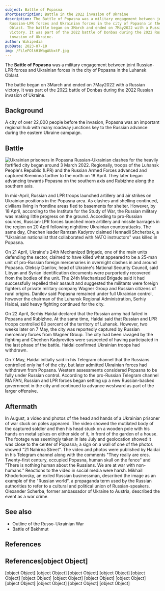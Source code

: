 ```yaml
---
subject: Battle of Popasna
shortDescription: Battle in the 2022 invasion of Ukraine
description: The Battle of Popasna was a military engagement between joint
  Russian-LPR forces and Ukrainian forces in the city of Popasna in the Luhansk
  Oblast. The battle began on 3March and ended on 7May2022 with a Russian
  victory. It was part of the 2022 battle of Donbas during the 2022 Russian
  invasion of Ukraine.
author: Wikipedia
pubDate: 2023-07-10
img: /FileFOlkH1WagAUbxtF.jpg
---
```


The **Battle of Popasna** was a military engagement between joint Russian-LPR forces and Ukrainian forces in the city of Popasna in the Luhansk Oblast.

The battle began on 3March and ended on 7May2022 with a Russian victory. It was part of the 2022 battle of Donbas during the 2022 Russian invasion of Ukraine.

## Background
A city of over 22,000 people before the invasion, Popasna was an important regional hub with many roadway junctions key to the Russian advance during the eastern Ukraine campaign.

## Battle
![Ukrainian prisoners in Popasna](https://wikipedia.org/wiki/Special:Redirect/file/Ukrainian_prisoners_in_Popasna.png?)
Russian-Ukrainian clashes for the heavily fortified city began around 3 March 2022. Regionally, troops of the Luhansk People's Republic (LPR) and the Russian Armed Forces advanced and captured Kreminna farther to the north on 18 April. They later began advancing towards Popasna on the southern axis and Rubizhne along the southern axis.

In mid-April, Russian and LPR troops launched artillery and air strikes on Ukrainian positions in the Popasna area. As clashes and shelling continued, civilians living in frontline areas fled to basements for shelter. However, by 18 April, according to the Institute for the Study of War, the Russian military was making little progress on the ground. According to pro-Russian sources, Russian-LPR forces launched more artillery and missile barrages in the region on 20 April following nighttime Ukrainian counterattacks. The same day, Chechen leader Ramzan Kadyrov claimed Hennadii Shcherbak, a "Ukrainian nationalist that collaborated with NATO instructors" was killed in Popasna.

On 21 April, Ukraine's 24th Mechanized Brigade, one of the main units defending the sector, claimed to have killed what appeared to be a 25-man unit of pro-Russian foreign mercenaries in overnight clashes in and around Popasna. Oleksiy Danilov, head of Ukraine's National Security Council, said Libyan and Syrian identification documents were purportedly recovered from the bodies of the unit. The 24th Mechanized Brigade said it had successfully repelled their assault and suggested the militants were foreign fighters of private military company Wagner Group and Russian citizens of rural origins. Danilov said Popasna remained under full Ukrainian control, however the chairman of the Luhansk Regional Administration, Serhiy Haidai, said heavy fighting continued for the city.

On 22 April, Serhiy Haidai declared that the Russian army had failed in Popasna and Rubizhne. At the same time, Haidai said that Russian and LPR troops controlled 80 percent of the territory of Luhansk. However, two weeks later on 7 May, the city was reportedly captured by Russian mercenary forces from Wagner Group. The city had been ravaged by the fighting and Chechen Kadyrovites were suspected of having participated in the last phase of the battle. Haidai confirmed Ukrainian troops had withdrawn.

On 7 May, Haidai initially said in his Telegram channel that the Russians controlled only half of the city, but later admitted Ukrainian forces had withdrawn from Popasna. Western assessments considered Popasna to be fully under Russian control. According to the pro-Russian Telegram channel RIA FAN, Russian and LPR forces began setting up a new Russian-backed government in the city and continued to advance westward as part of the larger offensive.

## Aftermath
In August, a video and photos of the head and hands of a Ukrainian prisoner of war stuck on poles appeared. The video showed the mutilated body of the captured soldier and then his head stuck on a wooden pole with his hands on metal spikes on either side of it, in front of the garden of a house. The footage was seemingly taken in late July and geolocation showed it was close to the center of Popasna; a sign on a wall of one of the photos showed "21 Nahirna Street". The video and photos were published by Haidai in his Telegram channel along with the comments "They really are orcs. Twenty-first century, occupied Popasna, human skull on the fence" and "There is nothing human about the Russians. We are at war with non-humans." Reactions to the video in social media were harsh. Mikhail Khodorkovsky, an exiled Russian businessman, described the image as an example of the "Russian world", a propaganda term used by the Russian authorities to refer to a cultural and political union of Russian-speakers. Olexander Scherba, former ambassador of Ukraine to Austria, described the event as a war crime.

## See also
 * Outline of the Russo-Ukrainian War
 * Battle of Bakhmut


## References
## References[object Object]
[object Object]
[object Object]
[object Object]
[object Object]
[object Object]
[object Object]
[object Object]
[object Object]
[object Object]
[object Object]
[object Object]
[object Object]
[object Object]